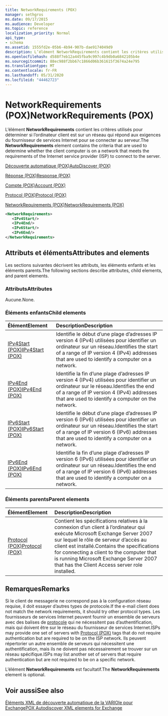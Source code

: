 ```yaml
---
title: NetworkRequirements (POX)
manager: sethgros
ms.date: 09/17/2015
ms.audience: Developer
ms.topic: reference
localization_priority: Normal
api_type:
- schema
ms.assetid: 1555fd2e-05b6-4b94-907b-dae9174049d9
description: L’élément NetworkRequirements contient les critères utilisés pour déterminer si l’ordinateur client est sur un réseau qui répond aux exigences du fournisseur de services Internet pour se connecter au serveur.
ms.openlocfilehash: d588f7eb12a445fba9c997c4b9db0a6842105b4e
ms.sourcegitcommit: 88ec988f2bb67c1866d06b361615f3674a24e795
ms.translationtype: MT
ms.contentlocale: fr-FR
ms.lasthandoff: 05/31/2020
ms.locfileid: "44462723"
---
```

# <a name="networkrequirements-pox"></a><span data-ttu-id="d022d-103">NetworkRequirements (POX)</span><span class="sxs-lookup"><span data-stu-id="d022d-103">NetworkRequirements (POX)</span></span>

<span data-ttu-id="d022d-104">L’élément **NetworkRequirements** contient les critères utilisés pour déterminer si l’ordinateur client est sur un réseau qui répond aux exigences du fournisseur de services Internet pour se connecter au serveur.</span><span class="sxs-lookup"><span data-stu-id="d022d-104">The **NetworkRequirements** element contains the criteria that are used to determine whether the client computer is on a network that meets the requirements of the Internet service provider (ISP) to connect to the server.</span></span> 
  
[<span data-ttu-id="d022d-105">Découverte automatique (POX)</span><span class="sxs-lookup"><span data-stu-id="d022d-105">AutoDiscover (POX)</span></span>](autodiscover-pox.md)
  
[<span data-ttu-id="d022d-106">Réponse (POX)</span><span class="sxs-lookup"><span data-stu-id="d022d-106">Response (POX)</span></span>](response-pox.md)
  
[<span data-ttu-id="d022d-107">Compte (POX)</span><span class="sxs-lookup"><span data-stu-id="d022d-107">Account (POX)</span></span>](account-pox.md)
  
[<span data-ttu-id="d022d-108">Protocol (POX)</span><span class="sxs-lookup"><span data-stu-id="d022d-108">Protocol (POX)</span></span>](protocol-pox.md)
  
[<span data-ttu-id="d022d-109">NetworkRequirements (POX)</span><span class="sxs-lookup"><span data-stu-id="d022d-109">NetworkRequirements (POX)</span></span>](networkrequirements-pox.md)
  
```xml
<NetworkRequirements>
   <IPv4Start/>
   <IPv4End/>
   <IPv6Start/>
   <IPv6End/>
</NetworkRequirements>
```

## <a name="attributes-and-elements"></a><span data-ttu-id="d022d-110">Attributs et éléments</span><span class="sxs-lookup"><span data-stu-id="d022d-110">Attributes and elements</span></span>

<span data-ttu-id="d022d-111">Les sections suivantes décrivent les attributs, les éléments enfants et les éléments parents.</span><span class="sxs-lookup"><span data-stu-id="d022d-111">The following sections describe attributes, child elements, and parent elements.</span></span>
  
### <a name="attributes"></a><span data-ttu-id="d022d-112">Attributs</span><span class="sxs-lookup"><span data-stu-id="d022d-112">Attributes</span></span>

<span data-ttu-id="d022d-113">Aucune.</span><span class="sxs-lookup"><span data-stu-id="d022d-113">None.</span></span>
  
### <a name="child-elements"></a><span data-ttu-id="d022d-114">Éléments enfants</span><span class="sxs-lookup"><span data-stu-id="d022d-114">Child elements</span></span>

|<span data-ttu-id="d022d-115">**Élément**</span><span class="sxs-lookup"><span data-stu-id="d022d-115">**Element**</span></span>|<span data-ttu-id="d022d-116">**Description**</span><span class="sxs-lookup"><span data-stu-id="d022d-116">**Description**</span></span>|
|:-----|:-----|
|[<span data-ttu-id="d022d-117">IPv4Start (POX)</span><span class="sxs-lookup"><span data-stu-id="d022d-117">IPv4Start (POX)</span></span>](ipv4start-pox.md) <br/> |<span data-ttu-id="d022d-118">Identifie le début d’une plage d’adresses IP version 4 (IPv4) utilisées pour identifier un ordinateur sur un réseau.</span><span class="sxs-lookup"><span data-stu-id="d022d-118">Identifies the start of a range of IP version 4 (IPv4) addresses that are used to identify a computer on a network.</span></span>  <br/> |
|[<span data-ttu-id="d022d-119">IPv4End (POX)</span><span class="sxs-lookup"><span data-stu-id="d022d-119">IPv4End (POX)</span></span>](ipv4end-pox.md) <br/> |<span data-ttu-id="d022d-120">Identifie la fin d’une plage d’adresses IP version 4 (IPv4) utilisées pour identifier un ordinateur sur le réseau.</span><span class="sxs-lookup"><span data-stu-id="d022d-120">Identifies the end of a range of IP version 4 (IPv4) addresses that are used to identify a computer on the network.</span></span>  <br/> |
|[<span data-ttu-id="d022d-121">IPv6Start (POX)</span><span class="sxs-lookup"><span data-stu-id="d022d-121">IPv6Start (POX)</span></span>](ipv6start-pox.md) <br/> |<span data-ttu-id="d022d-122">Identifie le début d’une plage d’adresses IP version 6 (IPv6) utilisées pour identifier un ordinateur sur un réseau.</span><span class="sxs-lookup"><span data-stu-id="d022d-122">Identifies the start of a range of IP version 6 (IPv6) addresses that are used to identify a computer on a network.</span></span>  <br/> |
|[<span data-ttu-id="d022d-123">IPv6End (POX)</span><span class="sxs-lookup"><span data-stu-id="d022d-123">IPv6End (POX)</span></span>](ipv6end-pox.md) <br/> |<span data-ttu-id="d022d-124">Identifie la fin d’une plage d’adresses IP version 6 (IPv6) utilisées pour identifier un ordinateur sur un réseau.</span><span class="sxs-lookup"><span data-stu-id="d022d-124">Identifies the end of a range of IP version 6 (IPv6) addresses that are used to identify a computer on a network.</span></span>  <br/> |
   
### <a name="parent-elements"></a><span data-ttu-id="d022d-125">Éléments parents</span><span class="sxs-lookup"><span data-stu-id="d022d-125">Parent elements</span></span>

|<span data-ttu-id="d022d-126">**Élément**</span><span class="sxs-lookup"><span data-stu-id="d022d-126">**Element**</span></span>|<span data-ttu-id="d022d-127">**Description**</span><span class="sxs-lookup"><span data-stu-id="d022d-127">**Description**</span></span>|
|:-----|:-----|
|[<span data-ttu-id="d022d-128">Protocol (POX)</span><span class="sxs-lookup"><span data-stu-id="d022d-128">Protocol (POX)</span></span>](protocol-pox.md) <br/> |<span data-ttu-id="d022d-129">Contient les spécifications relatives à la connexion d’un client à l’ordinateur qui exécute Microsoft Exchange Server 2007 sur lequel le rôle de serveur d’accès au client est installé.</span><span class="sxs-lookup"><span data-stu-id="d022d-129">Contains the specifications for connecting a client to the computer that is running Microsoft Exchange Server 2007 that has the Client Access server role installed.</span></span>  <br/> |
   
## <a name="remarks"></a><span data-ttu-id="d022d-130">Remarques</span><span class="sxs-lookup"><span data-stu-id="d022d-130">Remarks</span></span>

<span data-ttu-id="d022d-131">Si le client de messagerie ne correspond pas à la configuration réseau requise, il doit essayer d’autres types de protocole.</span><span class="sxs-lookup"><span data-stu-id="d022d-131">If the e-mail client does not match the network requirements, it should try other protocol types.</span></span> <span data-ttu-id="d022d-132">Les fournisseurs de services Internet peuvent fournir un ensemble de serveurs avec des balises de [protocole](protocol-pox.md) qui ne nécessitent pas d’authentification, mais qui doivent être sur le réseau du fournisseur de services Internet.</span><span class="sxs-lookup"><span data-stu-id="d022d-132">ISPs may provide one set of servers with [Protocol (POX)](protocol-pox.md) tags that do not require authentication but are required to be on the ISP network.</span></span> <span data-ttu-id="d022d-133">Ils peuvent répertorier un autre ensemble de serveurs qui nécessitent une authentification, mais ils ne doivent pas nécessairement se trouver sur un réseau spécifique.</span><span class="sxs-lookup"><span data-stu-id="d022d-133">ISPs may list another set of servers that require authentication but are not required to be on a specific network.</span></span> 
  
<span data-ttu-id="d022d-134">L’élément **NetworkRequirements** est facultatif.</span><span class="sxs-lookup"><span data-stu-id="d022d-134">The **NetworkRequirements** element is optional.</span></span> 
  
## <a name="see-also"></a><span data-ttu-id="d022d-135">Voir aussi</span><span class="sxs-lookup"><span data-stu-id="d022d-135">See also</span></span>



[<span data-ttu-id="d022d-136">Éléments XML de découverte automatique de la VARIOle pour Exchange</span><span class="sxs-lookup"><span data-stu-id="d022d-136">POX Autodiscover XML elements for Exchange</span></span>](pox-autodiscover-xml-elements-for-exchange.md)

